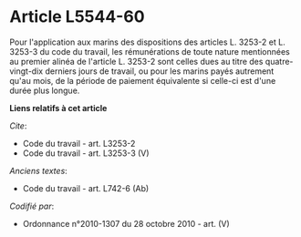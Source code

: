 # Article L5544-60

Pour l'application aux marins des dispositions des articles L. 3253-2 et L. 3253-3 du code du travail, les rémunérations de
toute nature mentionnées au premier alinéa de l'article L. 3253-2 sont celles dues au titre des quatre-vingt-dix derniers
jours de travail, ou pour les marins payés autrement qu'au mois, de la période de paiement équivalente si celle-ci est d'une
durée plus longue.

**Liens relatifs à cet article**

_Cite_:

  - Code du travail - art. L3253-2
  - Code du travail - art. L3253-3 (V)

_Anciens textes_:

  - Code du travail - art. L742-6 (Ab)

_Codifié par_:

  - Ordonnance n°2010-1307 du 28 octobre 2010 - art. (V)
